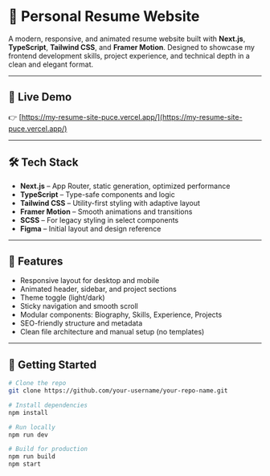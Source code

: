 # 📄 Personal Resume Website

A modern, responsive, and animated resume website built with **Next.js**, **TypeScript**, **Tailwind CSS**, and **Framer Motion**. Designed to showcase my frontend development skills, project experience, and technical depth in a clean and elegant format.

---

## 🔗 Live Demo

👉 [https://my-resume-site-puce.vercel.app/](https://my-resume-site-puce.vercel.app/)  

---

## 🛠 Tech Stack

- **Next.js** – App Router, static generation, optimized performance
- **TypeScript** – Type-safe components and logic
- **Tailwind CSS** – Utility-first styling with adaptive layout
- **Framer Motion** – Smooth animations and transitions
- **SCSS** – For legacy styling in select components
- **Figma** – Initial layout and design reference

---

## 📁 Features

- Responsive layout for desktop and mobile
- Animated header, sidebar, and project sections
- Theme toggle (light/dark)
- Sticky navigation and smooth scroll
- Modular components: Biography, Skills, Experience, Projects
- SEO-friendly structure and metadata
- Clean file architecture and manual setup (no templates)

---

## 🚀 Getting Started

```bash
# Clone the repo
git clone https://github.com/your-username/your-repo-name.git

# Install dependencies
npm install

# Run locally
npm run dev

# Build for production
npm run build
npm start
```
